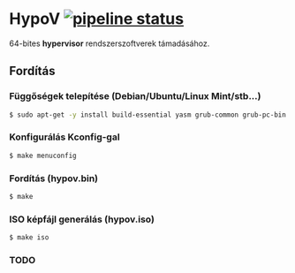# HypoV [![pipeline status](https://gitlab.com/akoskovacs/HypoV/badges/master/pipeline.svg)](https://gitlab.com/akoskovacs/HypoV/commits/master)

64-bites **hypervisor** rendszerszoftverek támadásához.

## Fordítás
### Függőségek telepítése (Debian/Ubuntu/Linux Mint/stb...)
```sh
$ sudo apt-get -y install build-essential yasm grub-common grub-pc-bin xorriso libncurses-dev ruby xz-utils
```

### Konfigurálás Kconfig-gal
```sh
$ make menuconfig
```

### Fordítás (hypov.bin)
```sh
$ make
```

### ISO képfájl generálás (hypov.iso)
```sh
$ make iso
```

### TODO
